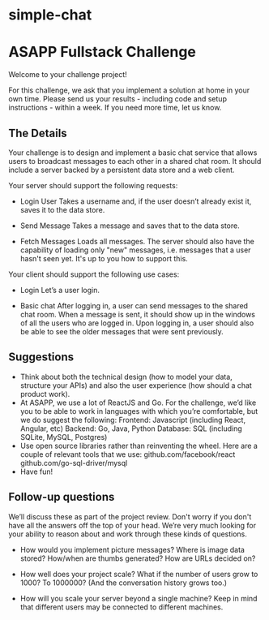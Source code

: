 # simple-chat
ASAPP Fullstack Challenge
=========================

Welcome to your challenge project!

For this challenge, we ask that you implement a solution at home in your own time. Please send us your results - including code and setup instructions - within a week. If you need more time, let us know.


The Details
-----------

Your challenge is to design and implement a basic chat service that allows users to broadcast messages to each other in a shared chat room. It should include a server backed by a persistent data store and a web client.

Your server should support the following requests:

- Login User
Takes a username and, if the user doesn’t already exist it, saves it to the data store.

- Send Message
Takes a message and saves that to the data store. 

- Fetch Messages
Loads all messages. The server should also have the capability of loading only "new" messages, i.e. messages that a user hasn't seen yet. It's up to you how to support this.

Your client should support the following use cases:

- Login
Let’s a user login.

- Basic chat
After logging in, a user can send messages to the shared chat room. When a message is sent, it should show up in the windows of all the users who are logged in. Upon logging in, a user should also be able to see the older messages that were sent previously.

Suggestions
-----------

- Think about both the technical design (how to model your data, structure your APIs) and also the user experience (how should a chat product work).
- At ASAPP, we use a lot of ReactJS and Go. For the challenge, we’d like you to be able to work in languages with which you’re comfortable, but we do suggest the following:
    Frontend: Javascript (including React, Angular, etc)
    Backend: Go, Java, Python
    Database: SQL (including SQLite, MySQL, Postgres)
- Use open source libraries rather than reinventing the wheel. Here are a couple of relevant tools that we use:
    github.com/facebook/react
    github.com/go-sql-driver/mysql
- Have fun!

Follow-up questions
-------------------
We’ll discuss these as part of the project review. Don't worry if you don't have all the answers off the top of your head. We’re very much looking for your ability to reason about and work through these kinds of questions.

- How would you implement picture messages? Where is image data stored? How/when are thumbs generated? How are URLs decided on?

- How well does your project scale? What if the number of users grow to 1000? To 1000000? (And the conversation history grows too.)

- How will you scale your server beyond a single machine? Keep in mind that different users may be connected to different machines.
